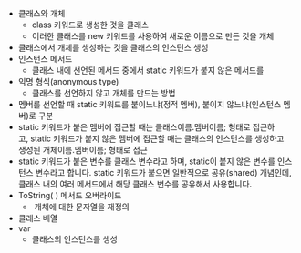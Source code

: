 - 클래스와 개체
	- class 키워드로 생성한 것을 클래스
	- 이러한 클래스를 new 키워드를 사용하여 새로운 이름으로 만든 것을 개체
- 클래스에서 개체를 생성하는 것을 클래스의 인스턴스 생성
- 인스턴스 메서드
	- 클래스 내에 선언된 메서드 중에서 static 키워드가 붙지 않은 메서드를 
- 익명 형식(anonymous type)
	- 클래스를 선언하지 않고 개체를 만드는 방법
- 멤버를 선언할 때 static 키워드를 붙이느냐(정적 멤버), 붙이지 않느냐(인스턴스 멤버)로 구분
- static 키워드가 붙은 멤버에 접근할 때는 클래스이름.멤버이름; 형태로 접근하고, static 키워드가 붙지 않은 멤버에 접근할 때는 클래스의 인스턴스를 생성하고 생성된 개체이름.멤버이름; 형태로 접근
- static 키워드가 붙은 변수를 클래스 변수라고 하며, static이 붙지 않은 변수를 인스턴스 변수라고 합니다. static 키워드가 붙으면 일반적으로 공유(shared) 개념인데, 클래스 내의 여러 메서드에서 해당 클래스 변수를 공유해서 사용합니다.
- ToString( ) 메서드 오버라이드
	-  개체에 대한 문자열을 재정의
- 클래스 배열
- var
	- 클래스의 인스턴스를 생성